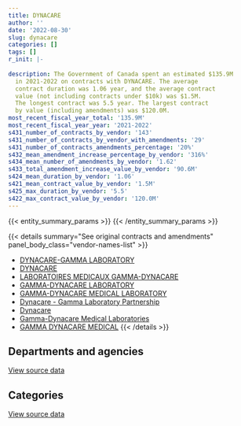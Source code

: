 ```yaml
---
title: DYNACARE
author: ''
date: '2022-08-30'
slug: dynacare
categories: []
tags: []
r_init: |-
  
description: The Government of Canada spent an estimated $135.9M
  in 2021-2022 on contracts with DYNACARE. The average
  contract duration was 1.06 year, and the average contract
  value (not including contracts under $10k) was $1.5M.
  The longest contract was 5.5 year. The largest contract
  by value (including amendments) was $120.0M.
most_recent_fiscal_year_total: '135.9M'
most_recent_fiscal_year_year: '2021-2022'
s431_number_of_contracts_by_vendor: '143'
s431_number_of_contracts_by_vendor_with_amendments: '29'
s431_number_of_contracts_amendments_percentage: '20%'
s432_mean_amendment_increase_percentage_by_vendor: '316%'
s434_mean_number_of_amendments_by_vendor: '1.62'
s433_total_amendment_increase_value_by_vendor: '90.6M'
s424_mean_duration_by_vendor: '1.06'
s421_mean_contract_value_by_vendor: '1.5M'
s425_max_duration_by_vendor: '5.5'
s422_max_contract_value_by_vendor: '120.0M'
---
```


<script src="/rmarkdown-libs/htmlwidgets/htmlwidgets.js"></script>
<link href="/rmarkdown-libs/datatables-css/datatables-crosstalk.css" rel="stylesheet" />
<script src="/rmarkdown-libs/datatables-binding/datatables.js"></script>
<script src="/rmarkdown-libs/jquery/jquery-3.6.0.min.js"></script>
<link href="/rmarkdown-libs/dt-core-bootstrap/css/dataTables.bootstrap.min.css" rel="stylesheet" />
<link href="/rmarkdown-libs/dt-core-bootstrap/css/dataTables.bootstrap.extra.css" rel="stylesheet" />
<script src="/rmarkdown-libs/dt-core-bootstrap/js/jquery.dataTables.min.js"></script>
<script src="/rmarkdown-libs/dt-core-bootstrap/js/dataTables.bootstrap.min.js"></script>
<link href="/rmarkdown-libs/crosstalk/css/crosstalk.min.css" rel="stylesheet" />
<script src="/rmarkdown-libs/crosstalk/js/crosstalk.min.js"></script>
<script src="/rmarkdown-libs/htmlwidgets/htmlwidgets.js"></script>
<link href="/rmarkdown-libs/datatables-css/datatables-crosstalk.css" rel="stylesheet" />
<script src="/rmarkdown-libs/datatables-binding/datatables.js"></script>
<script src="/rmarkdown-libs/jquery/jquery-3.6.0.min.js"></script>
<link href="/rmarkdown-libs/dt-core-bootstrap/css/dataTables.bootstrap.min.css" rel="stylesheet" />
<link href="/rmarkdown-libs/dt-core-bootstrap/css/dataTables.bootstrap.extra.css" rel="stylesheet" />
<script src="/rmarkdown-libs/dt-core-bootstrap/js/jquery.dataTables.min.js"></script>
<script src="/rmarkdown-libs/dt-core-bootstrap/js/dataTables.bootstrap.min.js"></script>
<link href="/rmarkdown-libs/crosstalk/css/crosstalk.min.css" rel="stylesheet" />
<script src="/rmarkdown-libs/crosstalk/js/crosstalk.min.js"></script>

{{< entity_summary_params >}}
{{< /entity_summary_params >}}

{{< details summary="See original contracts and amendments" panel_body_class="vendor-names-list" >}}
- [DYNACARE-GAMMA LABORATORY](https://search.open.canada.ca/en/ct/?sort=contract_value_f%20desc&page=1&search_text=%22DYNACARE-GAMMA%20LABORATORY%22)
- [DYNACARE](https://search.open.canada.ca/en/ct/?sort=contract_value_f%20desc&page=1&search_text=%22DYNACARE%22)
- [LABORATOIRES MEDICAUX GAMMA-DYNACARE](https://search.open.canada.ca/en/ct/?sort=contract_value_f%20desc&page=1&search_text=%22LABORATOIRES%20MEDICAUX%20GAMMA-DYNACARE%22)
- [GAMMA-DYNACARE LABORATORY](https://search.open.canada.ca/en/ct/?sort=contract_value_f%20desc&page=1&search_text=%22GAMMA-DYNACARE%20LABORATORY%22)
- [GAMMA-DYNACARE MEDICAL LABORATORY](https://search.open.canada.ca/en/ct/?sort=contract_value_f%20desc&page=1&search_text=%22GAMMA-DYNACARE%20MEDICAL%20LABORATORY%22)
- [Dynacare - Gamma Laboratory Partnership](https://search.open.canada.ca/en/ct/?sort=contract_value_f%20desc&page=1&search_text=%22Dynacare%20-%20Gamma%20Laboratory%20Partnership%22)
- [Dynacare](https://search.open.canada.ca/en/ct/?sort=contract_value_f%20desc&page=1&search_text=%22Dynacare%22)
- [Gamma-Dynacare Medical Laboratories](https://search.open.canada.ca/en/ct/?sort=contract_value_f%20desc&page=1&search_text=%22Gamma-Dynacare%20Medical%20Laboratories%22)
- [GAMMA DYNACARE MEDICAL](https://search.open.canada.ca/en/ct/?sort=contract_value_f%20desc&page=1&search_text=%22GAMMA%20DYNACARE%20MEDICAL%22)
{{< /details >}}

## Departments and agencies

<div id="htmlwidget-1" style="width:100%;height:auto;" class="datatables html-widget"></div>
<script type="application/json" data-for="htmlwidget-1">{"x":{"style":"bootstrap","filter":"none","vertical":false,"data":[["<a href=\"/departments/csc-scc/\">Correctional Service of Canada<\/a>","<a href=\"/departments/dnd-mdn/\">National Defence<\/a>","<a href=\"/departments/hc-sc/\">Health Canada<\/a>","<a href=\"/departments/isc-sac/\">Indigenous Services Canada<\/a>","<a href=\"/departments/phac-aspc/\">Public Health Agency of Canada<\/a>"],[2537370.2,163921.17,76262.3,null,null],[2286442.32,164370.27,76471.24,null,null],[2669693.81,163921.17,76262.3,null,null],[2478131.62,434377.48,15043.52,229272.75,132774448.34]],"container":"<table class=\"table table-striped table-hover row-border order-column display\">\n  <thead>\n    <tr>\n      <th>Department<\/th>\n      <th>2018-2019<\/th>\n      <th>2019-2020<\/th>\n      <th>2020-2021<\/th>\n      <th>2021-2022<\/th>\n    <\/tr>\n  <\/thead>\n<\/table>","options":{"order":[[4,"desc"]],"pageLength":10,"autoWidth":true,"columnDefs":[{"targets":1,"render":"function(data, type, row, meta) {\n    return type !== 'display' ? data : DTWidget.formatCurrency(data, \"$\", 2, 3, \",\", \".\", true, null);\n  }"},{"targets":2,"render":"function(data, type, row, meta) {\n    return type !== 'display' ? data : DTWidget.formatCurrency(data, \"$\", 2, 3, \",\", \".\", true, null);\n  }"},{"targets":3,"render":"function(data, type, row, meta) {\n    return type !== 'display' ? data : DTWidget.formatCurrency(data, \"$\", 2, 3, \",\", \".\", true, null);\n  }"},{"targets":4,"render":"function(data, type, row, meta) {\n    return type !== 'display' ? data : DTWidget.formatCurrency(data, \"$\", 2, 3, \",\", \".\", true, null);\n  }"},{"width":"16%","targets":[1,2,3,4]},{"className":"dt-right","targets":[1,2,3,4]}],"orderClasses":false}},"evals":["options.columnDefs.0.render","options.columnDefs.1.render","options.columnDefs.2.render","options.columnDefs.3.render"],"jsHooks":[]}</script>
<p class="text-right">
<a href="https://github.com/GoC-Spending/contracts-data/tree/main/data/out/vendors/dynacare/summary_by_fiscal_year_by_department.csv" class="source-data-link btn btn-link">View source data</a>
</p>

## Categories

<div id="htmlwidget-2" style="width:100%;height:auto;" class="datatables html-widget"></div>
<script type="application/json" data-for="htmlwidget-2">{"x":{"style":"bootstrap","filter":"none","vertical":false,"data":[["<a href=\"/categories/office_management/\">Office management<\/a>","<a href=\"/categories/professional_services/\">Professional services<\/a>","<a href=\"/categories/medical/\">Medical<\/a>"],[null,163921.17,2613632.5],[null,164370.27,2362913.56],[24408.73,163921.17,2721547.39],[null,54189768.18,81741505.55]],"container":"<table class=\"table table-striped table-hover row-border order-column display\">\n  <thead>\n    <tr>\n      <th>Category<\/th>\n      <th>2018-2019<\/th>\n      <th>2019-2020<\/th>\n      <th>2020-2021<\/th>\n      <th>2021-2022<\/th>\n    <\/tr>\n  <\/thead>\n<\/table>","options":{"order":[[4,"desc"]],"dom":"t","pageLength":30,"autoWidth":true,"columnDefs":[{"targets":1,"render":"function(data, type, row, meta) {\n    return type !== 'display' ? data : DTWidget.formatCurrency(data, \"$\", 2, 3, \",\", \".\", true, null);\n  }"},{"targets":2,"render":"function(data, type, row, meta) {\n    return type !== 'display' ? data : DTWidget.formatCurrency(data, \"$\", 2, 3, \",\", \".\", true, null);\n  }"},{"targets":3,"render":"function(data, type, row, meta) {\n    return type !== 'display' ? data : DTWidget.formatCurrency(data, \"$\", 2, 3, \",\", \".\", true, null);\n  }"},{"targets":4,"render":"function(data, type, row, meta) {\n    return type !== 'display' ? data : DTWidget.formatCurrency(data, \"$\", 2, 3, \",\", \".\", true, null);\n  }"},{"width":"16%","targets":[1,2,3,4]},{"className":"dt-right","targets":[1,2,3,4]}],"orderClasses":false,"lengthMenu":[10,25,30,50,100]}},"evals":["options.columnDefs.0.render","options.columnDefs.1.render","options.columnDefs.2.render","options.columnDefs.3.render"],"jsHooks":[]}</script>
<p class="text-right">
<a href="https://github.com/GoC-Spending/contracts-data/tree/main/data/out/vendors/dynacare/summary_by_fiscal_year_by_category.csv" class="source-data-link btn btn-link">View source data</a>
</p>
